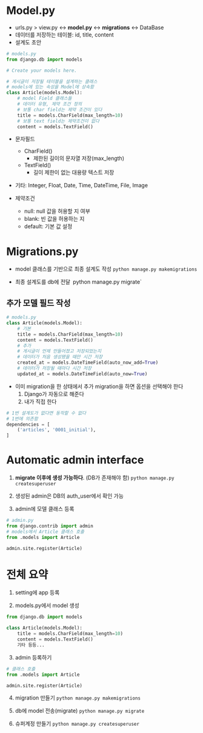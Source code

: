 # Model.py
- urls.py > view.py <-> **model.py** <-> **migrations** <-> DataBase
- 데이터를 저장하는 테이블: id, title, content
- 설계도 초안

```py
# models.py
from django.db import models

# Create your models here.

# 게시글이 저장될 테이블을 설계하는 클래스
# models에 있는 속성을 Model에 상속함
class Article(models.Model):
    # model Field 클래스들
    # 데이터 유형, 제약 조건 정의
    # 보통 char field는 제약 조건이 있다
    title = models.CharField(max_length=10)
    # 보통 text field는 제약조건이 없다
    content = models.TextField()
```
- 문자필드
  - CharField()
    - 제한된 길이의 문자열 저장(max_length)
  - TextField()
    - 길이 제한이 없는 대용량 텍스트 저장

- 기타: Integer, Float, Date, Time, DateTime, File, Image

- 제약조건
  - null: null 값을 허용할 지 여부
  - blank: 빈 값을 허용하는 지
  - default: 기본 값 설정

# Migrations.py
- model 클래스를 기반으로 최종 설계도 작성
`python manage.py makemigrations`

- 최종 설계도를 db에 전달`
`python manage.py migrate`

## 추가 모델 필드 작성
```py
# models.py
class Article(models.Model):
    # 기본
    title = models.CharField(max_length=10)
    content = models.TextField()
    # 추가
    # 게시글이 언제 만들어졌고 저장되었는지
    # 데이터가 처음 생성됐을 때만 시간 저장
    created_at = models.DateTimeField(auto_now_add=True)
    # 데이터가 저장될 때마다 시간 저장
    updated_at = models.DateTimeField(auto_now=True)
```
- 이미 migration을 한 상태에서 추가 migration을 하면 옵션을 선택해야 한다
  1. Django가 자동으로 해준다
  2. 내가 직접 한다

```py
# 1번 설계도가 없다면 동작할 수 없다
# 1번에 의존함
dependencies = [
    ('articles', '0001_initial'),
]
```

# Automatic admin interface
1. **migrate 이후에 생성 가능하다**. (DB가 존재해야 함)
`python manage.py createsuperuser`

2. 생성된 admin은 DB의 auth_user에서 확인 가능

3. admin에 모델 클래스 등록
```py
# admin.py
from django.contrib import admin
# models에서 Article 클래스 호출
from .models import Article

admin.site.register(Article)
```

# 전체 요약
1. setting에 app 등록

2. models.py에서 model 생성
```py
from django.db import models

class Article(models.Model):
    title = models.CharField(max_length=10)
    content = models.TextField()
    기타 등등...
```

3. admin 등록하기
```py
# 클래스 호출
from .models import Article

admin.site.register(Article)
```

4. migration 만들기
`python manage.py makemigrations`

5. db에 model 전송(migrate)
`python manage.py migrate`

5. 슈퍼계정 만들기
`python manage.py createsuperuser`
